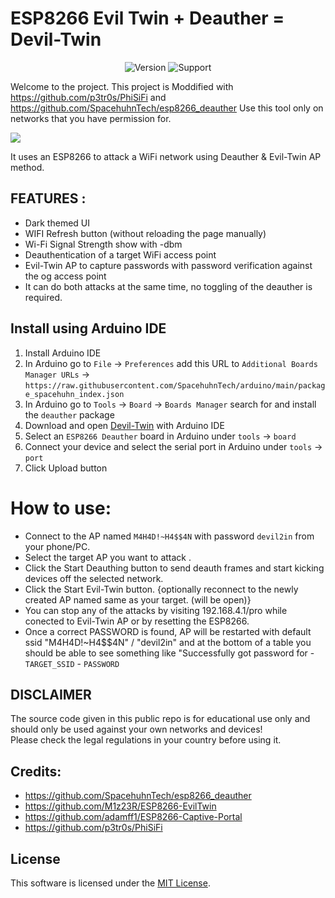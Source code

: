 
# ESP8266 Evil Twin + Deauther = Devil-Twin 
<p align="center">
<img title="Version" src="https://img.shields.io/badge/Version-1.0-green">
<img title="Support" src="https://img.shields.io/badge/Support-No-red">
</p>

Welcome to the project.
This project is Moddified with https://github.com/p3tr0s/PhiSiFi and https://github.com/SpacehuhnTech/esp8266_deauther
Use this tool only on networks that you have permission for.

<img src="https://user-images.githubusercontent.com/32341044/202444452-3e7c9ab0-1643-4996-8319-18b8c25544fa.jpg"></img><br>

It uses an ESP8266 to attack a WiFi network using Deauther & Evil-Twin AP method.

## FEATURES :
* Dark themed UI
* WIFI Refresh button (without reloading the page manually)
* Wi-Fi Signal Strength show with -dbm
* Deauthentication of a target WiFi access point
* Evil-Twin AP to capture passwords with password verification against the og access point
* It can do both attacks at the same time, no toggling of the deauther is required. 


## Install using Arduino IDE
1. Install Arduino IDE
2. In Arduino go to `File` -> `Preferences` add this URL to `Additional Boards Manager URLs` ->
   `https://raw.githubusercontent.com/SpacehuhnTech/arduino/main/package_spacehuhn_index.json`  
3. In Arduino go to `Tools` -> `Board` -> `Boards Manager` search for and install the `deauther` package  
4. Download and open [Devil-Twin](https://github.com/mahadidot/DEVIL-TWIN_esp8266/blob/main/Deauther-Evil-M4H4DI.ino) with Arduino IDE
6. Select an `ESP8266 Deauther` board in Arduino under `tools` -> `board`
7. Connect your device and select the serial port in Arduino under `tools` -> `port`
8. Click Upload button

# How to use:
- Connect to the AP named `M4H4D!~H4$$4N` with password `devil2in` from your phone/PC.
- Select the target AP you want to attack .
- Click the Start Deauthing button to send deauth frames and start kicking devices off the selected network.
- Click the Start Evil-Twin button. {optionally reconnect to the newly created AP named same as your target. (will be open)}
- You can stop any of the attacks by visiting 192.168.4.1/pro while conected to Evil-Twin AP or by resetting the ESP8266.
- Once a correct PASSWORD is found, AP will be restarted with default ssid "M4H4D!~H4$$4N" / "devil2in" and at the bottom of a table you should be able to see something like "Successfully got password for - `TARGET_SSID` - `PASSWORD`

## DISCLAIMER
The source code given in this public repo is for educational use only and should only be used against your own networks and devices!<br>
Please check the legal regulations in your country before using it.


## Credits:
* https://github.com/SpacehuhnTech/esp8266_deauther
* https://github.com/M1z23R/ESP8266-EvilTwin
* https://github.com/adamff1/ESP8266-Captive-Portal
* https://github.com/p3tr0s/PhiSiFi

## License 
This software is licensed under the [MIT License](https://opensource.org/licenses/MIT).
